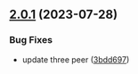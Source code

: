 ## [2.0.1](https://github.com/retejs/area-3d-plugin/compare/v2.0.0...v2.0.1) (2023-07-28)


### Bug Fixes

* update three peer ([3bdd697](https://github.com/retejs/area-3d-plugin/commit/3bdd6970e885d5694ee5e298eaf8240b7f9073b7))
